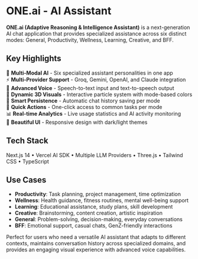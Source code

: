 # ONE.ai - AI Assistant

**ONE.ai (Adaptive Reasoning & Intelligence Assistant)** is a next-generation AI chat application that provides specialized assistance across six distinct modes: General, Productivity, Wellness, Learning, Creative, and BFF.

## Key Highlights

🤖 **Multi-Modal AI** - Six specialized assistant personalities in one app  
⚡ **Multi-Provider Support** - Groq, Gemini, OpenAI, and Claude integration  
🎤 **Advanced Voice** - Speech-to-text input and text-to-speech output  
🎨 **Dynamic 3D Visuals** - Interactive particle system with mode-based colors  
💾 **Smart Persistence** - Automatic chat history saving per mode  
🚀 **Quick Actions** - One-click access to common tasks per mode  
📊 **Real-time Analytics** - Live usage statistics and AI activity monitoring  
🌙 **Beautiful UI** - Responsive design with dark/light themes  

## Tech Stack
Next.js 14 • Vercel AI SDK • Multiple LLM Providers • Three.js • Tailwind CSS • TypeScript

## Use Cases
- **Productivity**: Task planning, project management, time optimization
- **Wellness**: Health guidance, fitness routines, mental well-being support
- **Learning**: Educational assistance, study plans, skill development  
- **Creative**: Brainstorming, content creation, artistic inspiration
- **General**: Problem-solving, decision-making, everyday conversations
- **BFF**: Emotional support, casual chats, GenZ-friendly interactions

Perfect for users who need a versatile AI assistant that adapts to different contexts, maintains conversation history across specialized domains, and provides an engaging visual experience with advanced voice capabilities.

